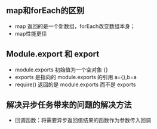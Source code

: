 ## map和forEach的区别

- map 返回的是一个新数组，forEach改变数组本身；
- map性能更佳



## Module.export 和 export

- module.exports 初始值为一个空对象 {}
- exports 是指向的 module.exports 的引用 a={},b=a
- require() 返回的是 module.exports 而不是 exports



## 解决异步任务带来的问题的解决方法

- 回调函数：将需要异步返回值结果的函数作为参数传入回调





​	